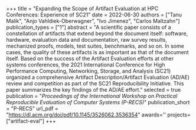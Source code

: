 +++
title = "Expanding the Scope of Artifact Evaluation at HPC Conferences: Experience of SC21"
date = 2022-06-30
authors = ["Tanu Malik", "Anjo Vahldiek-Oberwagner", "Ivo Jimenez", "Carlos Maltzahn"]
publication_types = ["1"]
abstract = "A scientific paper consists of a constellation of artifacts that extend beyond the document itself: software, hardware, evaluation data and documentation, raw survey results, mechanized proofs, models, test suites, benchmarks, and so on. In some cases, the quality of these artifacts is as important as that of the document itself. Based on the success of the Artifact Evaluation efforts at other systems conferences, the 2021 International Conference for High Performance Computing, Networking, Storage, and Analysis (SC21) organized a comprehensive Artifact Description/Artifact Evaluation (AD/AE) review and competition as part of the SC21 Reproducibility Initiative. This paper summarizes the key findings of the AD/AE effort."
selected = true
publication = "*Proceedings of the International Workshop on Practical Reproducible Evaluation of Computer Systems (P-RECS)*"
publication_short = "P-RECS"
url_pdf = "https://dl.acm.org/doi/pdf/10.1145/3526062.3536354"
awards=''
projects=["artifact-eval"]
+++

